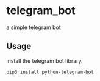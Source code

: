# telegram_bot
a simple telegram bot

## Usage
install the telegram bot library.
```
pip3 install python-telegram-bot
```
